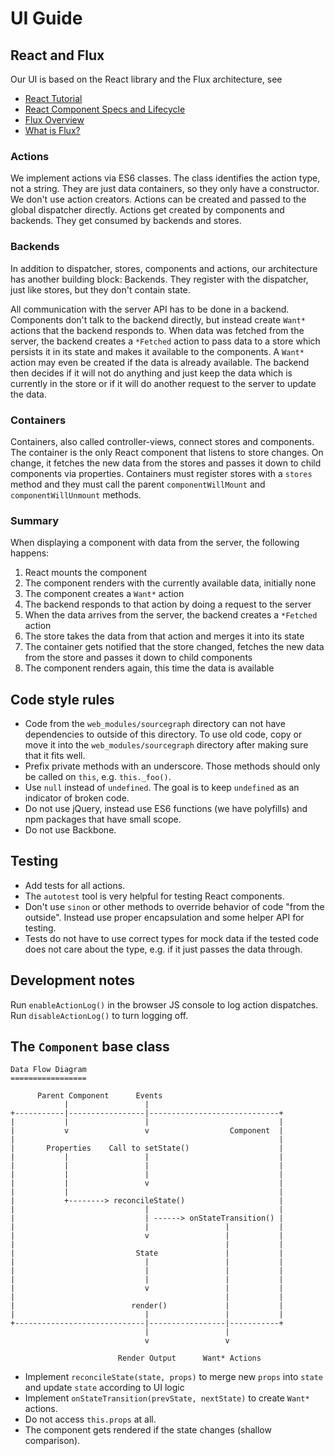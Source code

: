 UI Guide
========

React and Flux
--------------
Our UI is based on the React library and the Flux architecture, see
* [React Tutorial](http://facebook.github.io/react/docs/tutorial.html)
* [React Component Specs and Lifecycle](http://facebook.github.io/react/docs/component-specs.html)
* [Flux Overview](https://facebook.github.io/flux/docs/overview.html)
* [What is Flux?](http://fluxxor.com/what-is-flux.html)

### Actions
We implement actions via ES6 classes. The class identifies the action type, not a string. They are just data containers, so they only have a constructor. We don't use action creators. Actions can be created and passed to the global dispatcher directly. Actions get created by components and backends. They get consumed by backends and stores.

### Backends
In addition to dispatcher, stores, components and actions, our architecture has another building block: Backends. They register with the dispatcher, just like stores, but they don't contain state.

All communication with the server API has to be done in a backend. Components don't talk to the backend directly, but instead create `Want*` actions that the backend responds to. When data was fetched from the server, the backend creates a `*Fetched` action to pass data to a store which persists it in its state and makes it available to the components. A `Want*` action may even be created if the data is already available. The backend then decides if it will not do anything and just keep the data which is currently in the store or if it will do another request to the server to update the data.

### Containers
Containers, also called controller-views, connect stores and components. The container is the only React component that listens to store changes. On change, it fetches the new data from the stores and passes it down to child components via properties. Containers must register stores with a `stores` method and they must call the parent `componentWillMount` and `componentWillUnmount` methods.

### Summary
When displaying a component with data from the server, the following happens:
1. React mounts the component
2. The component renders with the currently available data, initially none
3. The component creates a `Want*` action
4. The backend responds to that action by doing a request to the server
5. When the data arrives from the server, the backend creates a `*Fetched` action
6. The store takes the data from that action and merges it into its state
7. The container gets notified that the store changed, fetches the new data from the store and passes it down to child components
8. The component renders again, this time the data is available

Code style rules
----------------
* Code from the `web_modules/sourcegraph` directory can not have dependencies to outside of this directory. To use old code, copy or move it into the `web_modules/sourcegraph` directory after making sure that it fits well.
* Prefix private methods with an underscore. Those methods should only be called on `this`, e.g. `this._foo()`.
* Use `null` instead of `undefined`. The goal is to keep `undefined` as an indicator of broken code.
* Do not use jQuery, instead use ES6 functions (we have polyfills) and npm packages that have small scope.
* Do not use Backbone.

Testing
-------
* Add tests for all actions.
* The `autotest` tool is very helpful for testing React components.
* Don't use `sinon` or other methods to override behavior of code "from the outside". Instead use proper encapsulation and some helper API for testing.
* Tests do not have to use correct types for mock data if the tested code does not care about the type, e.g. if it just passes the data through.

Development notes
-----------------

Run `enableActionLog()` in the browser JS console to log action dispatches. Run `disableActionLog()` to turn logging off.

The `Component` base class
--------------------------

    Data Flow Diagram
    =================

          Parent Component      Events
                |                 |
    +-----------|-----------------|-----------------------------+
    |           |                 |                             |
    |           v                 v                  Component  |
    |                                                           |
    |       Properties    Call to setState()                    |
    |           |                 |                             |
    |           |                 |                             |
    |           |                 |                             |
    |           |                 v                             |
    |           |                                               |
    |           +--------> reconcileState()                     |
    |                             |                             |
    |                             | ------> onStateTransition() |
    |                             |                 |           |
    |                             v                 |           |
    |                                               |           |
    |                           State               |           |
    |                             |                 |           |
    |                             |                 |           |
    |                             |                 |           |
    |                             v                 |           |
    |                                               |           |
    |                          render()             |           |
    |                             |                 |           |
    +-----------------------------|-----------------|-----------+
                                  |                 |
                                  v                 v

                            Render Output      Want* Actions

* Implement `reconcileState(state, props)` to merge new `props` into `state` and update `state` according to UI logic
* Implement `onStateTransition(prevState, nextState)` to create `Want*` actions.
* Do not access `this.props` at all.
* The component gets rendered if the state changes (shallow comparison).
